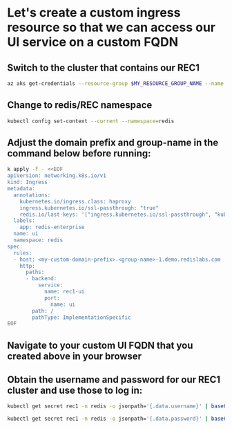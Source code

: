 # Let's create a custom ingress resource so that we can access our UI service on a custom FQDN

## Switch to the cluster that contains our REC1

```bash
az aks get-credentials --resource-group $MY_RESOURCE_GROUP_NAME --name <AKS-cluster-for-REC1>
```
## Change to redis/REC namespace
```bash
kubectl config set-context --current --namespace=redis
```

## Adjust the domain prefix and group-name in the command below before running:

```bash
k apply -f - <<EOF
apiVersion: networking.k8s.io/v1
kind: Ingress
metadata:
  annotations:
    kubernetes.io/ingress.class: haproxy
    ingress.kubernetes.io/ssl-passthrough: "true"
    redis.io/last-keys: '["ingress.kubernetes.io/ssl-passthrough", "kubernetes.io/ingress.class"]'
  labels:
    app: redis-enterprise
  name: ui
  namespace: redis
spec:
  rules:
  - host: <my-custom-domain-prefix>.<group-name>-1.demo.redislabs.com
    http:
      paths:
      - backend:
          service:
            name: rec1-ui
            port:
              name: ui
        path: /
        pathType: ImplementationSpecific
EOF
```

## Navigate to your custom UI FQDN that you created above in your browser

## Obtain the username and password for our REC1 cluster and use those to log in:

```bash
kubectl get secret rec1 -n redis -o jsonpath='{.data.username}' | base64 --decode
```
```bash
kubectl get secret rec1 -n redis -o jsonpath='{.data.password}' | base64 --decode
```
